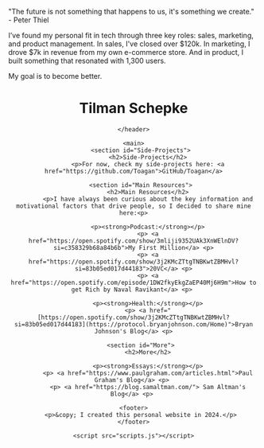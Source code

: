"The future is not something that happens to us, it's something we create." - Peter Thiel

I’ve found my personal fit in tech through three key roles: sales, marketing, and product management. In sales, I've closed over $120k. In marketing, I drove $7k in revenue from my own e-commerce store. And in product, I built something that resonated with 1,300 users. 

My goal is to become better.

<html lang="en">
<head>
    <meta charset="UTF-8">
    <meta name="viewport" content="width=device-width, initial-scale=1.0">
    <title>My Website</title>
    <link rel="stylesheet" href="styles.css">
</head>
<body>
    <header>
        <h1>Tilman Schepke</h1>
      
    </header>
    
    <main>
        <section id="Side-Projects">
            <h2>Side-Projects</h2>
            <p>For now, check my side-projects here: <a href="https://github.com/Toagan">GitHub/Toagan</a>

        <section id="Main Resources">
            <h2>Main Resources</h2>
            <p>I have always been curious about the key information and motivational factors that drive people, so I decided to share mine here:<p>
            
            <p><strong>Podcast:</strong></p>
            <p> <a href="https://open.spotify.com/show/3mliji9352UAk3XnWElnDV?si=c358329b68a84b6b">My First Million</a> <p>
            <p> <a href="https://open.spotify.com/show/3j2KMcZTtgTNBKwtZBMHvl?si=83b05ed017d44183">20VC</a> <p>
            <p> <a href="https://open.spotify.com/episode/1DW2fkyEkgZaEP40Mj6H9m">How to get Rich by Naval Ravikant</a> <p> 
            
            <p><strong>Health:</strong></p>
            <p> <a href="[https://open.spotify.com/show/3j2KMcZTtgTNBKwtZBMHvl?si=83b05ed017d44183](https://protocol.bryanjohnson.com/Home)">Bryan Johnson's Blog</a> <p>

        <section id="More">
            <h2>More</h2>
            
            <p><strong>Essays:</strong></p>
            <p> <a href="https://www.paulgraham.com/articles.html">Paul Graham's Blog</a> <p> 
            <p> <a href="https://blog.samaltman.com/"> Sam Altman's Blog</a> <p> 
        
    <footer>
        <p>&copy; I created this personal website in 2024.</p>
    </footer>

    <script src="scripts.js"></script>
